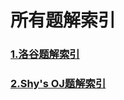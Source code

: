 # 所有题解索引

### [1.洛谷题解索引](https://xmmlj.github.io/题解/洛谷题解索引)

### [2.Shy's OJ题解索引](https://xmmlj.github.io/题解/Shy's%20OJ题解索引)
